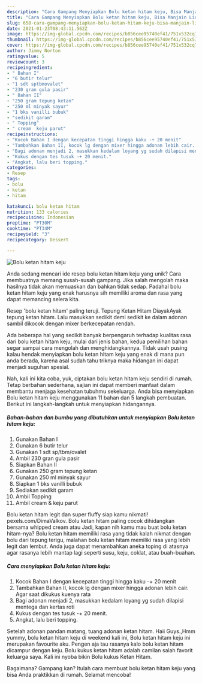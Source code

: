 ```yaml
---
description: "Cara Gampang Menyiapkan Bolu ketan hitam keju, Bisa Manjain Lidah"
title: "Cara Gampang Menyiapkan Bolu ketan hitam keju, Bisa Manjain Lidah"
slug: 658-cara-gampang-menyiapkan-bolu-ketan-hitam-keju-bisa-manjain-lidah
date: 2021-01-23T08:43:11.562Z
image: https://img-global.cpcdn.com/recipes/b856cee95740ef41/751x532cq70/bolu-ketan-hitam-keju-foto-resep-utama.jpg
thumbnail: https://img-global.cpcdn.com/recipes/b856cee95740ef41/751x532cq70/bolu-ketan-hitam-keju-foto-resep-utama.jpg
cover: https://img-global.cpcdn.com/recipes/b856cee95740ef41/751x532cq70/bolu-ketan-hitam-keju-foto-resep-utama.jpg
author: Jimmy Norton
ratingvalue: 5
reviewcount: 3
recipeingredient:
- " Bahan I"
- "6 butir telur"
- "1 sdt sptbmovalet"
- "230 gran gula pasir"
- " Bahan II"
- "250 gram tepung ketan"
- "250 ml minyak sayur"
- "1 bks vanilli bubuk"
- "sedikit garam"
- " Topping"
- " cream  keju parut"
recipeinstructions:
- "Kocok Bahan I dengan kecepatan tinggi hingga kaku -+ 20 menit"
- "Tambahkan Bahan II, kocok lg dengan mixer hingga adonan lebih cair. Agar saat dikukus kuenya rata"
- "Bagi adonan menjadi 2, masukkan kedalam loyang yg sudah dilapisi mentega dan kertas roti"
- "Kukus dengan tes tusuk -+ 20 menit."
- "Angkat, lalu beri topping."
categories:
- Resep
tags:
- bolu
- ketan
- hitam

katakunci: bolu ketan hitam 
nutrition: 133 calories
recipecuisine: Indonesian
preptime: "PT30M"
cooktime: "PT34M"
recipeyield: "3"
recipecategory: Dessert

---
```



![Bolu ketan hitam keju](https://img-global.cpcdn.com/recipes/b856cee95740ef41/751x532cq70/bolu-ketan-hitam-keju-foto-resep-utama.jpg)

Anda sedang mencari ide resep bolu ketan hitam keju yang unik? Cara membuatnya memang susah-susah gampang. Jika salah mengolah maka hasilnya tidak akan memuaskan dan bahkan tidak sedap. Padahal bolu ketan hitam keju yang enak harusnya sih memiliki aroma dan rasa yang dapat memancing selera kita.

Resep &#39;bolu ketan hitam&#39; paling teruji. Tepung Ketan Hitam DiayakAyak tepung ketan hitam. Lalu masukkan sedikit demi sedikit ke dalam adonan sambil dikocok dengan mixer berkecepatan rendah.

Ada beberapa hal yang sedikit banyak berpengaruh terhadap kualitas rasa dari bolu ketan hitam keju, mulai dari jenis bahan, kedua pemilihan bahan segar sampai cara mengolah dan menghidangkannya. Tidak usah pusing kalau hendak menyiapkan bolu ketan hitam keju yang enak di mana pun anda berada, karena asal sudah tahu triknya maka hidangan ini dapat menjadi suguhan spesial.


Nah, kali ini kita coba, yuk, ciptakan bolu ketan hitam keju sendiri di rumah. Tetap berbahan sederhana, sajian ini dapat memberi manfaat dalam membantu menjaga kesehatan tubuhmu sekeluarga. Anda bisa menyiapkan Bolu ketan hitam keju menggunakan 11 bahan dan 5 langkah pembuatan. Berikut ini langkah-langkah untuk menyiapkan hidangannya.

<!--inarticleads1-->

##### Bahan-bahan dan bumbu yang dibutuhkan untuk menyiapkan Bolu ketan hitam keju:

1. Gunakan  Bahan I
1. Gunakan 6 butir telur
1. Gunakan 1 sdt sp/tbm/ovalet
1. Ambil 230 gran gula pasir
1. Siapkan  Bahan II
1. Gunakan 250 gram tepung ketan
1. Gunakan 250 ml minyak sayur
1. Siapkan 1 bks vanilli bubuk
1. Sediakan sedikit garam
1. Ambil  Topping
1. Ambil  cream &amp; keju parut


Bolu ketan hitam legit dan super fluffy siap kamu nikmati! pexels.com/DimaValkov. Bolu ketan hitam paling cocok dihidangkan bersama whipped cream atau Jadi, kapan nih kamu mau buat bolu ketan hitam-nya? Bolu ketan hitam memiliki rasa yang tidak kalah nikmat dengan bolu dari tepung terigu, malahan bolu ketan hitam memiliki rasa yang lebih legit dan lembut. Anda juga dapat menambahkan aneka toping di atasnya agar rasanya lebih mantap lagi seperti susu, keju, coklat, atau buah-buahan. 

<!--inarticleads2-->

##### Cara menyiapkan Bolu ketan hitam keju:

1. Kocok Bahan I dengan kecepatan tinggi hingga kaku -+ 20 menit
1. Tambahkan Bahan II, kocok lg dengan mixer hingga adonan lebih cair. Agar saat dikukus kuenya rata
1. Bagi adonan menjadi 2, masukkan kedalam loyang yg sudah dilapisi mentega dan kertas roti
1. Kukus dengan tes tusuk -+ 20 menit.
1. Angkat, lalu beri topping.


Setelah adonan pandan matang, tuang adonan ketan hitam. Haii Guys.,Hmm yummy, bolu ketan hitam keju di weekend kali ini, Bolu ketan hitam keju ini merupakan favourite aku. Pengen aja tau rasanya kalo bolu ketan hitam dicampur dengan keju. Bolu kukus ketan hitam adalah camilan salah favorit keluarga saya. Kali ini nyoba bikin Bolu kukus Ketan Hitam. 

Bagaimana? Gampang kan? Itulah cara membuat bolu ketan hitam keju yang bisa Anda praktikkan di rumah. Selamat mencoba!
